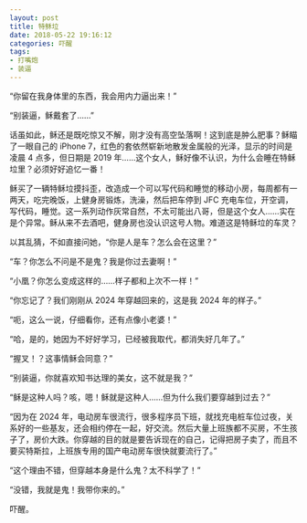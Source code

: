 ```yaml
---
layout: post
title: 特稣垃
date: 2018-05-22 19:16:12
categories: 吓醒
tags:
- 打嘴炮
- 装逼
---
```

“你留在我身体里的东西，我会用内力逼出来！”

“别装逼，稣戴套了……”

话虽如此，稣还是既吃惊又不解，刚才没有高空坠落啊！这到底是肿么肥事？稣瞄了一眼自己的 iPhone 7，红色的套依然崭新地散发金属般的光泽，显示的时间是凌晨 4 点多，但日期是 2019 年……这个女人，稣好像不认识，为什么会睡在特稣垃里？必须好好追忆一番！

稣买了一辆特稣垃摸抖歪，改造成一个可以写代码和睡觉的移动小房，每周都有一两天，吃完晚饭，上健身房锻炼，洗澡，然后把车停到 JFC 充电车位，开空调，写代码，睡觉。这一系列动作灰常自然，不太可能出八哥，但是这个女人……实在是个异常。稣从来不去酒吧，健身房也没认识这号人物。难道这是特稣垃的车灵？

以其乱猜，不如直接问她，“你是人是车？怎么会在这里？”

“车？你怎么不问是不是鬼？我是你过去妻啊！”

“小凰？你怎么变成这样的……样子都和上次不一样！”

“你忘记了？我们刚刚从 2024 年穿越回来的，这是我 2024 年的样子。”

“呃，这么一说，仔细看你，还有点像小老婆！”

“哈，是的，她因为不好好学习，已经被我取代，都消失好几年了。”

“握叉！？这事情稣会同意？”

“别装逼，你就喜欢知书达理的美女，这不就是我？”

“稣是这种人吗？咳，嗯！稣就是这种人……但为什么我们要穿越到过去？”

“因为在 2024 年，电动房车很流行，很多程序员下班，就找充电桩车位过夜，关系好的一些基友，还会相约停在一起，好交流。然后大量上班族都不买房，不生孩子了，房价大跌。你穿越的目的就是要告诉现在的自己，记得把房子卖了，而且不要买特斯拉，上班族专用的国产电动房车很快就要流行了。”

“这个理由不错，但穿越本身是什么鬼？太不科学了！”

“没错，我就是鬼！我带你来的。”

吓醒。